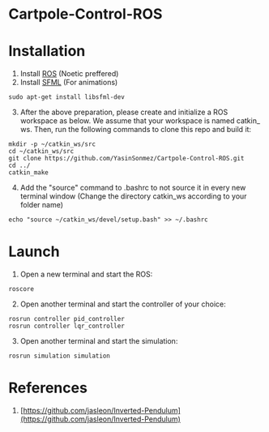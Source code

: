 # Cartpole-Control-ROS

# Installation
1. Install [ROS](http://wiki.ros.org/ROS/Installation) (Noetic preffered)
2. Install [SFML](https://www.sfml-dev.org/) (For animations)
```
sudo apt-get install libsfml-dev
```
3. After the above preparation, please create and initialize a ROS workspace as below. We assume that your workspace is named catkin_ ws. Then, run the following commands to clone this repo and build it:
```
mkdir -p ~/catkin_ws/src
cd ~/catkin_ws/src
git clone https://github.com/YasinSonmez/Cartpole-Control-ROS.git
cd ../
catkin_make
```
4. Add the "source" command to .bashrc to not source it in every new terminal window (Change the directory catkin_ws according to your folder name)
```
echo "source ~/catkin_ws/devel/setup.bash" >> ~/.bashrc
```

# Launch
1. Open a new terminal and start the ROS:
```
roscore
```
2. Open another terminal and start the controller of your choice:
```
rosrun controller pid_controller
rosrun controller lqr_controller
```
3. Open another terminal and start the simulation:
```
rosrun simulation simulation
```




# References
1. [https://github.com/jasleon/Inverted-Pendulum](https://github.com/jasleon/Inverted-Pendulum)
